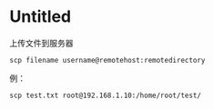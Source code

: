 # Untitled

上传文件到服务器

```text
scp filename username@remotehost:remotedirectory
```

例：

```text
scp test.txt root@192.168.1.10:/home/root/test/
```


